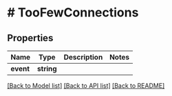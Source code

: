 # # TooFewConnections

## Properties

Name | Type | Description | Notes
------------ | ------------- | ------------- | -------------
**event** | **string** |  |

[[Back to Model list]](../../README.md#models) [[Back to API list]](../../README.md#endpoints) [[Back to README]](../../README.md)
